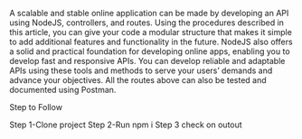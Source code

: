 A scalable and stable online application can be made by developing an API using NodeJS, controllers, and routes. Using the procedures described in this article, you can give your code a modular structure that makes it simple to add additional features and functionality in the future. NodeJS also offers a solid and practical foundation for developing online apps, enabling you to develop fast and responsive APIs. You can develop reliable and adaptable APIs using these tools and methods to serve your users’ demands and advance your objectives. All the routes above can also be tested and documented using Postman.

Step to Follow

Step 1-Clone project
Step 2-Run npm i
Step 3 check on outout

